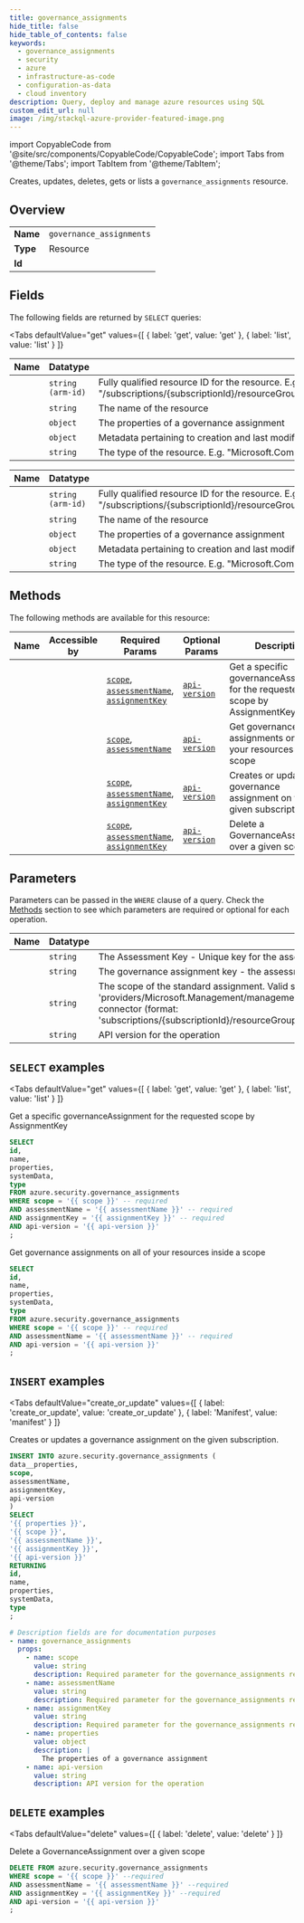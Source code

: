 ```yaml
--- 
title: governance_assignments
hide_title: false
hide_table_of_contents: false
keywords:
  - governance_assignments
  - security
  - azure
  - infrastructure-as-code
  - configuration-as-data
  - cloud inventory
description: Query, deploy and manage azure resources using SQL
custom_edit_url: null
image: /img/stackql-azure-provider-featured-image.png
---
```


import CopyableCode from '@site/src/components/CopyableCode/CopyableCode';
import Tabs from '@theme/Tabs';
import TabItem from '@theme/TabItem';

Creates, updates, deletes, gets or lists a <code>governance_assignments</code> resource.

## Overview
<table><tbody>
<tr><td><b>Name</b></td><td><code>governance_assignments</code></td></tr>
<tr><td><b>Type</b></td><td>Resource</td></tr>
<tr><td><b>Id</b></td><td><CopyableCode code="azure.security.governance_assignments" /></td></tr>
</tbody></table>

## Fields

The following fields are returned by `SELECT` queries:

<Tabs
    defaultValue="get"
    values={[
        { label: 'get', value: 'get' },
        { label: 'list', value: 'list' }
    ]}
>
<TabItem value="get">

<table>
<thead>
    <tr>
    <th>Name</th>
    <th>Datatype</th>
    <th>Description</th>
    </tr>
</thead>
<tbody>
<tr>
    <td><CopyableCode code="id" /></td>
    <td><code>string (arm-id)</code></td>
    <td>Fully qualified resource ID for the resource. E.g. "/subscriptions/&#123;subscriptionId&#125;/resourceGroups/&#123;resourceGroupName&#125;/providers/&#123;resourceProviderNamespace&#125;/&#123;resourceType&#125;/&#123;resourceName&#125;"</td>
</tr>
<tr>
    <td><CopyableCode code="name" /></td>
    <td><code>string</code></td>
    <td>The name of the resource</td>
</tr>
<tr>
    <td><CopyableCode code="properties" /></td>
    <td><code>object</code></td>
    <td>The properties of a governance assignment</td>
</tr>
<tr>
    <td><CopyableCode code="systemData" /></td>
    <td><code>object</code></td>
    <td>Metadata pertaining to creation and last modification of the resource.</td>
</tr>
<tr>
    <td><CopyableCode code="type" /></td>
    <td><code>string</code></td>
    <td>The type of the resource. E.g. "Microsoft.Compute/virtualMachines" or "Microsoft.Storage/storageAccounts"</td>
</tr>
</tbody>
</table>
</TabItem>
<TabItem value="list">

<table>
<thead>
    <tr>
    <th>Name</th>
    <th>Datatype</th>
    <th>Description</th>
    </tr>
</thead>
<tbody>
<tr>
    <td><CopyableCode code="id" /></td>
    <td><code>string (arm-id)</code></td>
    <td>Fully qualified resource ID for the resource. E.g. "/subscriptions/&#123;subscriptionId&#125;/resourceGroups/&#123;resourceGroupName&#125;/providers/&#123;resourceProviderNamespace&#125;/&#123;resourceType&#125;/&#123;resourceName&#125;"</td>
</tr>
<tr>
    <td><CopyableCode code="name" /></td>
    <td><code>string</code></td>
    <td>The name of the resource</td>
</tr>
<tr>
    <td><CopyableCode code="properties" /></td>
    <td><code>object</code></td>
    <td>The properties of a governance assignment</td>
</tr>
<tr>
    <td><CopyableCode code="systemData" /></td>
    <td><code>object</code></td>
    <td>Metadata pertaining to creation and last modification of the resource.</td>
</tr>
<tr>
    <td><CopyableCode code="type" /></td>
    <td><code>string</code></td>
    <td>The type of the resource. E.g. "Microsoft.Compute/virtualMachines" or "Microsoft.Storage/storageAccounts"</td>
</tr>
</tbody>
</table>
</TabItem>
</Tabs>

## Methods

The following methods are available for this resource:

<table>
<thead>
    <tr>
    <th>Name</th>
    <th>Accessible by</th>
    <th>Required Params</th>
    <th>Optional Params</th>
    <th>Description</th>
    </tr>
</thead>
<tbody>
<tr>
    <td><a href="#get"><CopyableCode code="get" /></a></td>
    <td><CopyableCode code="select" /></td>
    <td><a href="#parameter-scope"><code>scope</code></a>, <a href="#parameter-assessmentName"><code>assessmentName</code></a>, <a href="#parameter-assignmentKey"><code>assignmentKey</code></a></td>
    <td><a href="#parameter-api-version"><code>api-version</code></a></td>
    <td>Get a specific governanceAssignment for the requested scope by AssignmentKey</td>
</tr>
<tr>
    <td><a href="#list"><CopyableCode code="list" /></a></td>
    <td><CopyableCode code="select" /></td>
    <td><a href="#parameter-scope"><code>scope</code></a>, <a href="#parameter-assessmentName"><code>assessmentName</code></a></td>
    <td><a href="#parameter-api-version"><code>api-version</code></a></td>
    <td>Get governance assignments on all of your resources inside a scope</td>
</tr>
<tr>
    <td><a href="#create_or_update"><CopyableCode code="create_or_update" /></a></td>
    <td><CopyableCode code="insert" /></td>
    <td><a href="#parameter-scope"><code>scope</code></a>, <a href="#parameter-assessmentName"><code>assessmentName</code></a>, <a href="#parameter-assignmentKey"><code>assignmentKey</code></a></td>
    <td><a href="#parameter-api-version"><code>api-version</code></a></td>
    <td>Creates or updates a governance assignment on the given subscription.</td>
</tr>
<tr>
    <td><a href="#delete"><CopyableCode code="delete" /></a></td>
    <td><CopyableCode code="delete" /></td>
    <td><a href="#parameter-scope"><code>scope</code></a>, <a href="#parameter-assessmentName"><code>assessmentName</code></a>, <a href="#parameter-assignmentKey"><code>assignmentKey</code></a></td>
    <td><a href="#parameter-api-version"><code>api-version</code></a></td>
    <td>Delete a GovernanceAssignment over a given scope</td>
</tr>
</tbody>
</table>

## Parameters

Parameters can be passed in the `WHERE` clause of a query. Check the [Methods](#methods) section to see which parameters are required or optional for each operation.

<table>
<thead>
    <tr>
    <th>Name</th>
    <th>Datatype</th>
    <th>Description</th>
    </tr>
</thead>
<tbody>
<tr id="parameter-assessmentName">
    <td><CopyableCode code="assessmentName" /></td>
    <td><code>string</code></td>
    <td>The Assessment Key - Unique key for the assessment type</td>
</tr>
<tr id="parameter-assignmentKey">
    <td><CopyableCode code="assignmentKey" /></td>
    <td><code>string</code></td>
    <td>The governance assignment key - the assessment key of the required governance assignment</td>
</tr>
<tr id="parameter-scope">
    <td><CopyableCode code="scope" /></td>
    <td><code>string</code></td>
    <td>The scope of the standard assignment. Valid scopes are: management group (format: 'providers/Microsoft.Management/managementGroups/&#123;managementGroup&#125;'), subscription (format: 'subscriptions/&#123;subscriptionId&#125;'), or security connector (format: 'subscriptions/&#123;subscriptionId&#125;/resourceGroups/&#123;resourceGroupName&#125;/providers/Microsoft.Security/securityConnectors/&#123;securityConnectorName&#125;)'</td>
</tr>
<tr id="parameter-api-version">
    <td><CopyableCode code="api-version" /></td>
    <td><code>string</code></td>
    <td>API version for the operation</td>
</tr>
</tbody>
</table>

## `SELECT` examples

<Tabs
    defaultValue="get"
    values={[
        { label: 'get', value: 'get' },
        { label: 'list', value: 'list' }
    ]}
>
<TabItem value="get">

Get a specific governanceAssignment for the requested scope by AssignmentKey

```sql
SELECT
id,
name,
properties,
systemData,
type
FROM azure.security.governance_assignments
WHERE scope = '{{ scope }}' -- required
AND assessmentName = '{{ assessmentName }}' -- required
AND assignmentKey = '{{ assignmentKey }}' -- required
AND api-version = '{{ api-version }}'
;
```
</TabItem>
<TabItem value="list">

Get governance assignments on all of your resources inside a scope

```sql
SELECT
id,
name,
properties,
systemData,
type
FROM azure.security.governance_assignments
WHERE scope = '{{ scope }}' -- required
AND assessmentName = '{{ assessmentName }}' -- required
AND api-version = '{{ api-version }}'
;
```
</TabItem>
</Tabs>


## `INSERT` examples

<Tabs
    defaultValue="create_or_update"
    values={[
        { label: 'create_or_update', value: 'create_or_update' },
        { label: 'Manifest', value: 'manifest' }
    ]}
>
<TabItem value="create_or_update">

Creates or updates a governance assignment on the given subscription.

```sql
INSERT INTO azure.security.governance_assignments (
data__properties,
scope,
assessmentName,
assignmentKey,
api-version
)
SELECT 
'{{ properties }}',
'{{ scope }}',
'{{ assessmentName }}',
'{{ assignmentKey }}',
'{{ api-version }}'
RETURNING
id,
name,
properties,
systemData,
type
;
```
</TabItem>
<TabItem value="manifest">

```yaml
# Description fields are for documentation purposes
- name: governance_assignments
  props:
    - name: scope
      value: string
      description: Required parameter for the governance_assignments resource.
    - name: assessmentName
      value: string
      description: Required parameter for the governance_assignments resource.
    - name: assignmentKey
      value: string
      description: Required parameter for the governance_assignments resource.
    - name: properties
      value: object
      description: |
        The properties of a governance assignment
    - name: api-version
      value: string
      description: API version for the operation
```
</TabItem>
</Tabs>


## `DELETE` examples

<Tabs
    defaultValue="delete"
    values={[
        { label: 'delete', value: 'delete' }
    ]}
>
<TabItem value="delete">

Delete a GovernanceAssignment over a given scope

```sql
DELETE FROM azure.security.governance_assignments
WHERE scope = '{{ scope }}' --required
AND assessmentName = '{{ assessmentName }}' --required
AND assignmentKey = '{{ assignmentKey }}' --required
AND api-version = '{{ api-version }}'
;
```
</TabItem>
</Tabs>

